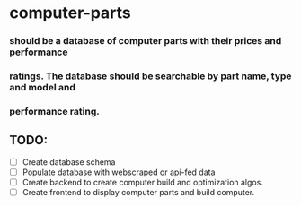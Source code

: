 # computer-parts
### should be a database of computer parts with their prices and performance
### ratings. The database should be searchable by part name, type and model and
### performance rating.

## TODO:
  - [ ] Create database schema  
  - [ ] Populate database with webscraped or api-fed data
  - [ ] Create backend to create computer build and optimization algos.
  - [ ] Create frontend to display computer parts and build computer.

